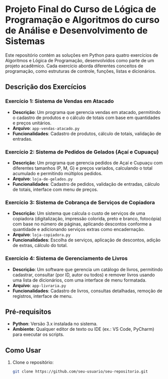 # Projeto Final do Curso de Lógica de Programação e Algoritmos do curso de Análise e Desenvolvimento de Sistemas

Este repositório contém as soluções em Python para quatro exercícios de Algoritmos e Lógica de Programação, desenvolvidos como parte de um projeto acadêmico. Cada exercício aborda diferentes conceitos de programação, como estruturas de controle, funções, listas e dicionários.

## Descrição dos Exercícios

### Exercício 1: Sistema de Vendas em Atacado
- **Descrição**: Um programa que gerencia vendas em atacado, permitindo o cadastro de produtos e o cálculo de totais com base em quantidades e preços unitários.
- **Arquivo**: `app-vendas-atacado.py`
- **Funcionalidades**: Cadastro de produtos, cálculo de totais, validação de entradas.

### Exercício 2: Sistema de Pedidos de Gelados (Açaí e Cupuaçu)
- **Descrição**: Um programa que gerencia pedidos de Açaí e Cupuaçu com diferentes tamanhos (P, M, G) e preços variados, calculando o total acumulado e permitindo múltiplos pedidos.
- **Arquivo**: `loja-de-gelados.py`
- **Funcionalidades**: Cadastro de pedidos, validação de entradas, cálculo de totais, interface com menu de preços.

### Exercício 3: Sistema de Cobrança de Serviços de Copiadora
- **Descrição**: Um sistema que calcula o custo de serviços de uma copiadora (digitalização, impressão colorida, preto e branco, fotocópia) com base no número de páginas, aplicando descontos conforme a quantidade e adicionando serviços extras como encadernação.
- **Arquivo**: `loja-copiadora.py`
- **Funcionalidades**: Escolha de serviços, aplicação de descontos, adição de extras, cálculo do total.

### Exercício 4: Sistema de Gerenciamento de Livros
- **Descrição**: Um software que gerencia um catálogo de livros, permitindo cadastrar, consultar (por ID, autor ou todos) e remover livros usando uma lista de dicionários, com uma interface de menu formatada.
- **Arquivo**: `app-livraria.py`
- **Funcionalidades**: Cadastro de livros, consultas detalhadas, remoção de registros, interface de menu.

## Pré-requisitos
- **Python**: Versão 3.x instalada no sistema.
- **Ambiente**: Qualquer editor de texto ou IDE (ex.: VS Code, PyCharm) para executar os scripts.

## Como Usar
1. Clone o repositório:
   ```bash
   git clone https://github.com/seu-usuario/seu-repositorio.git

